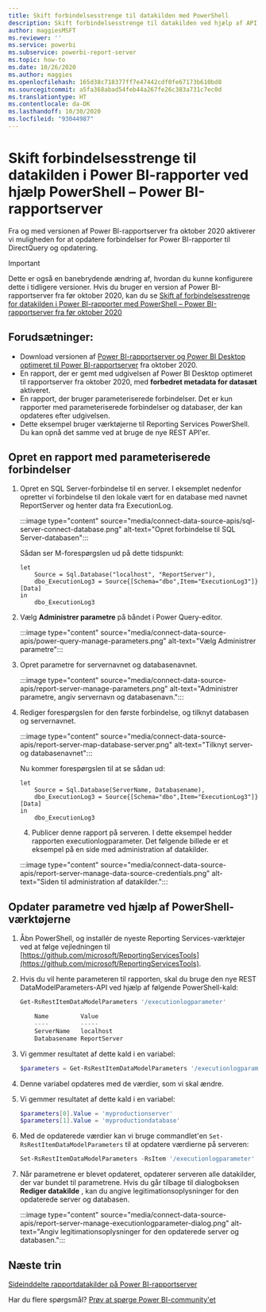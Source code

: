 ```yaml
---
title: Skift forbindelsesstrenge til datakilden med PowerShell
description: Skift forbindelsesstrenge til datakilden ved hjælp af API'er i PowerShell – Power BI-rapportserver.
author: maggiesMSFT
ms.reviewer: ''
ms.service: powerbi
ms.subservice: powerbi-report-server
ms.topic: how-to
ms.date: 10/26/2020
ms.author: maggies
ms.openlocfilehash: 165d38c718377ff7e47442cdf0fe67173b610bd8
ms.sourcegitcommit: a5fa368abad54feb44a267fe26c383a731c7ec0d
ms.translationtype: HT
ms.contentlocale: da-DK
ms.lasthandoff: 10/30/2020
ms.locfileid: "93044987"
---
```

# <a name="change-data-source-connection-strings-in-power-bi-reports-with-powershell---power-bi-report-server"></a>Skift forbindelsesstrenge til datakilden i Power BI-rapporter ved hjælp PowerShell – Power BI-rapportserver


Fra og med versionen af Power BI-rapportserver fra oktober 2020 aktiverer vi muligheden for at opdatere forbindelser for Power BI-rapporter til DirectQuery og opdatering.

> [!IMPORTANT]
> Dette er også en banebrydende ændring af, hvordan du kunne konfigurere dette i tidligere versioner. Hvis du bruger en version af Power BI-rapportserver fra før oktober 2020, kan du se [Skift af forbindelsesstrenge for datakilden i Power BI-rapporter med PowerShell – Power BI-rapportserver fra før oktober 2020](connect-data-source-apis-pre-oct-2020.md)

## <a name="prerequisites"></a>Forudsætninger:
- Download versionen af [Power BI-rapportserver og Power BI Desktop optimeret til Power BI-rapportserver](https://powerbi.microsoft.com/report-server/) fra oktober 2020.
- En rapport, der er gemt med udgivelsen af Power BI Desktop optimeret til rapportserver fra oktober 2020, med **forbedret metadata for datasæt** aktiveret.
- En rapport, der bruger parameteriserede forbindelser. Det er kun rapporter med parameteriserede forbindelser og databaser, der kan opdateres efter udgivelsen.
- Dette eksempel bruger værktøjerne til Reporting Services PowerShell. Du kan opnå det samme ved at bruge de nye REST API'er.

## <a name="create-a-report-with-parameterized-connections"></a>Opret en rapport med parameteriserede forbindelser
    
1. Opret en SQL Server-forbindelse til en server. I eksemplet nedenfor opretter vi forbindelse til den lokale vært for en database med navnet ReportServer og henter data fra ExecutionLog.

    :::image type="content" source="media/connect-data-source-apis/sql-server-connect-database.png" alt-text="Opret forbindelse til SQL Server-databasen":::

    Sådan ser M-forespørgslen ud på dette tidspunkt:

    ```
    let
        Source = Sql.Database("localhost", "ReportServer"),
        dbo_ExecutionLog3 = Source{[Schema="dbo",Item="ExecutionLog3"]}[Data]
    in
        dbo_ExecutionLog3
    ```

2. Vælg **Administrer parametre** på båndet i Power Query-editor.

    :::image type="content" source="media/connect-data-source-apis/power-query-manage-parameters.png" alt-text="Vælg Administrer parametre":::

1.  Opret parametre for servernavnet og databasenavnet.

    :::image type="content" source="media/connect-data-source-apis/report-server-manage-parameters.png" alt-text="Administrer parametre, angiv servernavn og databasenavn.":::


3. Rediger forespørgslen for den første forbindelse, og tilknyt databasen og servernavnet.

    :::image type="content" source="media/connect-data-source-apis/report-server-map-database-server.png" alt-text="Tilknyt server- og databasenavnet":::

    Nu kommer forespørgslen til at se sådan ud:

    ```
    let
        Source = Sql.Database(ServerName, Databasename),
        dbo_ExecutionLog3 = Source{[Schema="dbo",Item="ExecutionLog3"]}[Data]
    in
        dbo_ExecutionLog3
    ```
    
    4. Publicer denne rapport på serveren. I dette eksempel hedder rapporten executionlogparameter. Det følgende billede er et eksempel på en side med administration af datakilder.

    :::image type="content" source="media/connect-data-source-apis/report-server-manage-data-source-credentials.png" alt-text="Siden til administration af datakilder.":::

## <a name="update-parameters-using-the-powershell-tools"></a>Opdater parametre ved hjælp af PowerShell-værktøjerne

1. Åbn PowerShell, og installér de nyeste Reporting Services-værktøjer ved at følge vejledningen til [https://github.com/microsoft/ReportingServicesTools](https://github.com/microsoft/ReportingServicesTools).
    
2.  Hvis du vil hente parameteren til rapporten, skal du bruge den nye REST DataModelParameters-API ved hjælp af følgende PowerShell-kald:

    ```powershell
    Get-RsRestItemDataModelParameters '/executionlogparameter'

        Name         Value
        ----         -----
        ServerName   localhost
        Databasename ReportServer
    ```

3. Vi gemmer resultatet af dette kald i en variabel:

    ```powershell
    $parameters = Get-RsRestItemDataModelParameters '/executionlogparameter'
    ```

4. Denne variabel opdateres med de værdier, som vi skal ændre.
5. Vi gemmer resultatet af dette kald i en variabel:

    ```powershell
    $parameters[0].Value = 'myproductionserver'
    $parameters[1].Value = 'myproductiondatabase'
    ```

6. Med de opdaterede værdier kan vi bruge commandlet'en `Set-RsRestItemDataModelParameters` til at opdatere værdierne på serveren:

    ```powershell
    Set-RsRestItemDataModelParameters -RsItem '/executionlogparameter' -DataModelParameters $parameters
    ```

7. Når parametrene er blevet opdateret, opdaterer serveren alle datakilder, der var bundet til parametrene. Hvis du går tilbage til dialogboksen **Rediger datakilde** , kan du angive legitimationsoplysninger for den opdaterede server og databasen.

    :::image type="content" source="media/connect-data-source-apis/report-server-manage-executionlogparameter-dialog.png" alt-text="Angiv legitimationsoplysninger for den opdaterede server og databasen.":::

## <a name="next-steps"></a>Næste trin

[Sideinddelte rapportdatakilder på Power BI-rapportserver](connect-data-sources.md) 

Har du flere spørgsmål? [Prøv at spørge Power BI-community'et](https://community.powerbi.com/)
